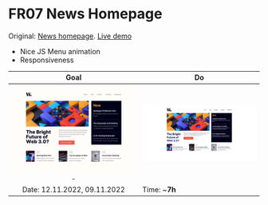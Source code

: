 # FR07 News Homepage

Original: [News homepage](https://www.frontendmentor.io/challenges/news-homepage-H6SWTa1MFl). [Live demo](https://zoxal.github.io/frontend-path-50/fr07_news_homepage_main/do/)

* Nice JS Menu animation
* Responsiveness

|                             Goal                             | Do                                              |
| :----------------------------------------------------------: | ----------------------------------------------- |
| <img src="orig/design/desktop-design.jpg" style="width:300px" />- | <img src="do/result.png" style="width:300px" /> |
|                 Date: 12.11.2022, 09.11.2022                 | Time: ~**7h**                                   |

